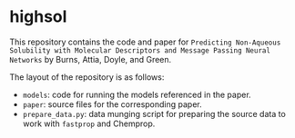 # highsol
This repository contains the code and paper for `Predicting Non-Aqueous Solubility with Molecular Descriptors and Message Passing Neural Networks` by Burns, Attia, Doyle, and Green.

The layout of the repository is as follows:
 - `models`: code for running the models referenced in the paper.
 - `paper`: source files for the corresponding paper.
 - `prepare_data.py`: data munging script for preparing the source data to work with `fastprop` and Chemprop.
